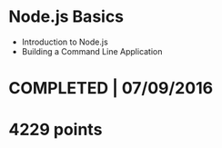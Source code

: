 # Node.js Basics
- Introduction to Node.js
- Building a Command Line Application

# COMPLETED | 07/09/2016
# 4229 points
